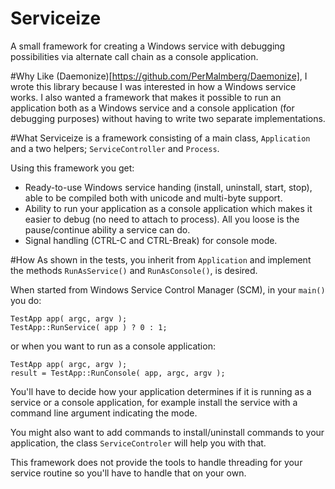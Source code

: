 # Serviceize
A small framework for creating a Windows service with debugging possibilities via alternate call chain as a console application.

#Why
Like (Daemonize)[https://github.com/PerMalmberg/Daemonize], I wrote this library because I was interested in how a Windows service works. 
I also wanted a framework that makes it possible to run an application both as a Windows service and a console application (for debugging purposes) without having
to write two separate implementations.

#What
Serviceize is a framework consisting of a main class, ```Application``` and a two helpers; ```ServiceController``` and ```Process```. 

Using this framework you get:
* Ready-to-use Windows service handing (install, uninstall, start, stop), able to be compiled both with unicode and multi-byte support.
* Ability to run your application as a console application which makes it easier to debug (no need to attach to process). All you loose is the pause/continue ability a service can do.
* Signal handling (CTRL-C and CTRL-Break) for console mode.

#How
As shown in the tests, you inherit from ```Application``` and implement the methods ```RunAsService()``` and ```RunAsConsole()```, is desired. 

When started from Windows Service Control Manager (SCM), in your ```main()``` you do:

    TestApp app( argc, argv );
	TestApp::RunService( app ) ? 0 : 1;

or when you want to run as a console application:
	
    TestApp app( argc, argv );
    result = TestApp::RunConsole( app, argc, argv );

You'll have to decide how your application determines if it is running as a service or a console application, for example install the service with a command line argument indicating the mode.
	
You might also want to add commands to install/uninstall commands to your application, the class ```ServiceControler``` will help you with that.

This framework does not provide the tools to handle threading for your service routine so you'll have to handle that on your own.
